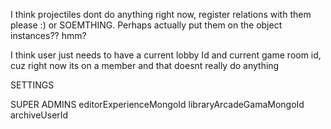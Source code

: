 I think projectiles dont do anything right now, register relations with them please :) or SOEMTHING. Perhaps actually put them on the object instances?? hmm?

I think user just needs to have a current lobby Id and current game room id, cuz right now its on a member and that doesnt really do anything

SETTINGS

SUPER ADMINS
editorExperienceMongoId
libraryArcadeGamaMongoId
archiveUserId
